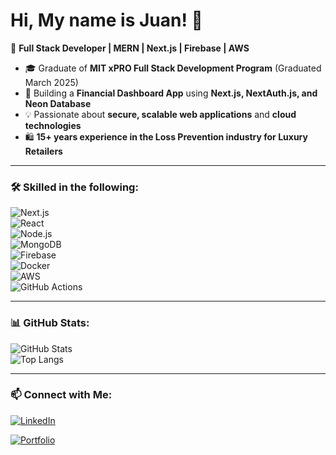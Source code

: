 # Hi, My name is Juan! 👋  

🚀 **Full Stack Developer | MERN | Next.js | Firebase | AWS**  

- 🎓 Graduate of **MIT xPRO Full Stack Development Program** (Graduated March 2025)  
- 🔨 Building a **Financial Dashboard App** using **Next.js, NextAuth.js, and Neon Database**  
- 💡 Passionate about **secure, scalable web applications** and **cloud technologies**  
- 🛍️ **15+ years experience in the Loss Prevention industry for Luxury Retailers**  

---

### 🛠️ Skilled in the following:  
![Next.js](https://img.shields.io/badge/-Next.js-000?style=flat&logo=nextdotjs)  
![React](https://img.shields.io/badge/-React-61DAFB?style=flat&logo=react&logoColor=white)  
![Node.js](https://img.shields.io/badge/-Node.js-339933?style=flat&logo=node.js&logoColor=white)  
![MongoDB](https://img.shields.io/badge/-MongoDB-47A248?style=flat&logo=mongodb&logoColor=white)  
![Firebase](https://img.shields.io/badge/-Firebase-FFCA28?style=flat&logo=firebase&logoColor=white)  
![Docker](https://img.shields.io/badge/-Docker-2496ED?style=flat&logo=docker&logoColor=white)  
![AWS](https://img.shields.io/badge/-AWS-FF9900?style=flat&logo=amazonaws&logoColor=white)  
![GitHub Actions](https://img.shields.io/badge/-GitHub_Actions-2088FF?style=flat&logo=github-actions&logoColor=white)  

---

### 📊 GitHub Stats:  
![GitHub Stats](https://github-readme-stats.vercel.app/api?username=Juan8834&show_icons=true&theme=dark)  
![Top Langs](https://github-readme-stats.vercel.app/api/top-langs/?username=Juan8834&layout=compact&theme=dark)  

---

### 📫 Connect with Me:  
[![LinkedIn](https://img.shields.io/badge/-LinkedIn-0077B5?style=flat&logo=linkedin)](https://www.linkedin.com/in/juan-peralta-55456123a/)
  
[![Portfolio](https://img.shields.io/badge/-Portfolio-000?style=flat&logo=vercel)](https://juan8834.github.io/)  
 


